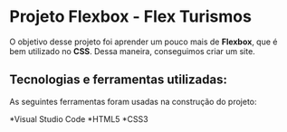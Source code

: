 # Projeto Flexbox - Flex Turismos  

O objetivo desse projeto foi aprender um pouco mais de **Flexbox**, que é bem utilizado no **CSS**. Dessa maneira, conseguimos criar um site.

## Tecnologias e ferramentas utilizadas:

As seguintes ferramentas foram usadas na construção do projeto:

*Visual Studio Code
*HTML5
*CSS3
